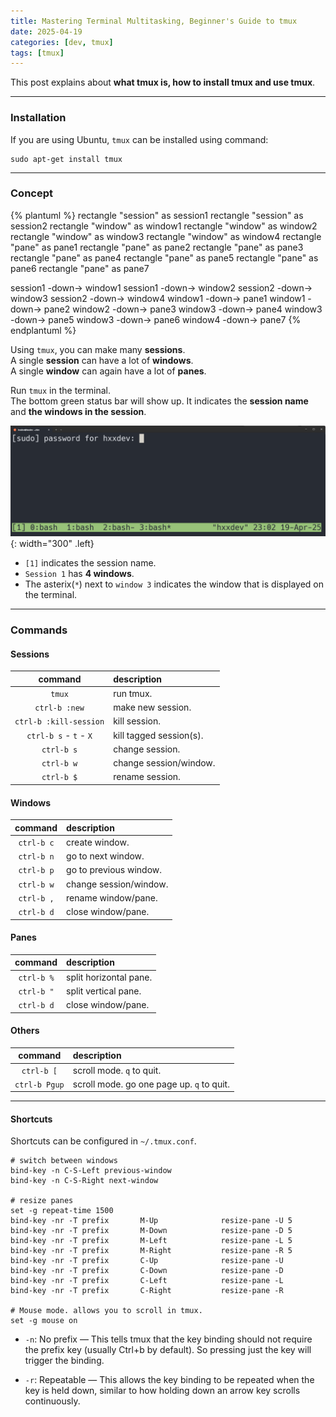 ```yaml
---
title: Mastering Terminal Multitasking, Beginner's Guide to tmux
date: 2025-04-19
categories: [dev, tmux]
tags: [tmux]
---
```


This post explains about **what tmux is, how to install tmux and use tmux**.

-----------------------------------

### Installation

If you are using Ubuntu, `tmux` can be installed using command:

```shell
sudo apt-get install tmux
```

-----------------------------------

### Concept

{% plantuml %}
rectangle "session" as session1
rectangle "session" as session2
rectangle "window" as window1
rectangle "window" as window2
rectangle "window" as window3
rectangle "window" as window4
rectangle "pane" as pane1
rectangle "pane" as pane2
rectangle "pane" as pane3
rectangle "pane" as pane4
rectangle "pane" as pane5
rectangle "pane" as pane6
rectangle "pane" as pane7


session1 -down-> window1
session1 -down-> window2
session2 -down-> window3
session2 -down-> window4
window1 -down-> pane1
window1 -down-> pane2
window2 -down-> pane3
window3 -down-> pane4
window3 -down-> pane5
window3 -down-> pane6
window4 -down-> pane7
{% endplantuml %}

Using `tmux`, you can make many **sessions**.  
A single **session** can have a lot of **windows**.  
A single **window** can again have a lot of **panes**.  

Run `tmux` in the terminal.  
The bottom green status bar will show up. It indicates the **session name** and **the windows in the session**.  

![Desktop View](./../assets/posts/tmux_tutorial/tmux.png){: width="300" .left}

- `[1]` indicates the session name.
- `Session 1` has **4 windows**.
- The asterix(`*`) next to `window 3` indicates the window that is displayed on the terminal.

-----------------------------------

### Commands

#### Sessions

|command|description|
|:-:|:-|
|`tmux`| run tmux.|
|`ctrl-b :new`| make new session.|
|`ctrl-b :kill-session`| kill session.|
|`ctrl-b s` - `t` - `X`| kill tagged session(s).|
|`ctrl-b s`| change session.|
|`ctrl-b w`| change session/window.|
|`ctrl-b $`| rename session.|

#### Windows

|command|description|
|:-:|:-|
|`ctrl-b c` | create window.|
|`ctrl-b n` | go to next window.|
|`ctrl-b p` | go to previous window.|
|`ctrl-b w`| change session/window.|
|`ctrl-b ,` | rename window/pane. |
|`ctrl-b d` | close window/pane. |

#### Panes

|command|description|
|:-:|:-|
|`ctrl-b %` | split horizontal pane. |
|`ctrl-b "` | split vertical pane. |
|`ctrl-b d` | close window/pane. |

#### Others

|command|description|
|:-:|:-|
|`ctrl-b [` | scroll mode. `q` to quit. |
|`ctrl-b Pgup` | scroll mode. go one page up. `q` to quit. |

-----------------------------------

#### Shortcuts

Shortcuts can be configured in `~/.tmux.conf`.

```
# switch between windows
bind-key -n C-S-Left previous-window
bind-key -n C-S-Right next-window

# resize panes
set -g repeat-time 1500
bind-key -nr -T prefix       M-Up              resize-pane -U 5
bind-key -nr -T prefix       M-Down            resize-pane -D 5
bind-key -nr -T prefix       M-Left            resize-pane -L 5
bind-key -nr -T prefix       M-Right           resize-pane -R 5
bind-key -nr -T prefix       C-Up              resize-pane -U
bind-key -nr -T prefix       C-Down            resize-pane -D
bind-key -nr -T prefix       C-Left            resize-pane -L
bind-key -nr -T prefix       C-Right           resize-pane -R

# Mouse mode. allows you to scroll in tmux.
set -g mouse on
```

- `-n`: No prefix — This tells tmux that the key binding should not require the prefix key (usually Ctrl+b by default). So pressing just the key will trigger the binding.

- `-r`: Repeatable — This allows the key binding to be repeated when the key is held down, similar to how holding down an arrow key scrolls continuously.
